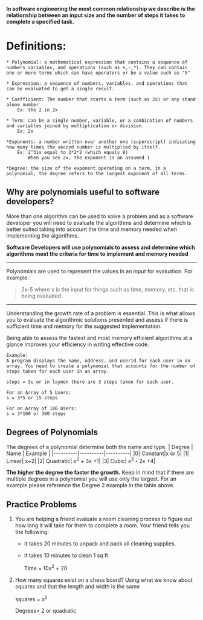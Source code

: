 **In software engineering the most common relationship we describe is the relationship between an input size and the number of steps it takes to complete a specified task.**

# Definitions:
    * Polynomial: a mathematical expression that contains a sequence of numbers variables, and operations (such as +,-,*). They can contain one or more terms which can have operators or be a value such as "5"

    * Expression: a sequence of numbers, variables, and operations that can be evaluated to get a single result. 

    * Coefficient: The number that starts a term (such as 2x) or any stand alone number 
        Ex: the 2 in 2x

    * Term: Can be a single number, variable, or a combination of numbers and variables joined by multiplication or division. 
        Ex: 2x
    
    *Exponents: a number written over another one (superscript) indicating how many times the second number is multiplied by itself.
        Ex: 2^3is equal to 2*2*2 (which equals 8)
            When you see 2x, the exponent is an assumed 1
    
    *Degree: the size of the exponent operating on a term, in a polynomial, the degree refers to the largest exponent of all terms. 

 

## Why are polynomials useful to software developers?

More than one algorithm can be used to solve a problem and as a software developer you will need to evaluate the algorithms and determine which is better suited taking into account the time and memory needed when implementing the algorithms. 

**Software Developers will use polynomials to assess and determine which algorithms meet the criteria for time to implement and memory needed**

---

Polynomials are used to represent the values in an input for evaluation. For example:
> 2x-5 
> where x is the input for things such as time, memory, etc. that is being evaluated.

---

Understanding the growth rate of a problem is essential. This is what allows you to evaluate the algorithmic solutions presented and assess if there is sufficient time and memory for the suggested implementation. 

Being able to assess the fastest and most memory efficient algorithms at a glance improves your efficiency in writing effective code.

    Example:
    A program displays the name, address, and userId for each user in an array. You need to create a polynomial that accounts for the number of steps taken for each user in an array.

    steps = 3u or in laymen there are 3 steps taken for each user.

    For an Array of 5 Users:
    s = 3*5 or 15 steps

    For an Array of 100 Users:
    s = 3*100 or 300 steps

## Degrees of Polynomials
The degrees of a polynomial determine both the name and type.
| Degree | Name | Example |
|----------|----------|----------|
|0| Constant|x or 5|
|1| Linear| x+2|
|2| Quadratic| x<sup>2</sup> + 3x +1|
|3| Cubic| x<sup>3</sup> - 2x +4|

**The higher the degree the faster the growth.** 
Keep in mind that if there are multiple degrees in a polynomial you will use only the largest. For an example please reference the Degree 2 example in the table above.

## Practice Problems

1. You are helping a friend evaluate a room cleaning process to figure out how long it will take for them to complete a room. Your friend tells you the following:
    - It takes 20 minutes to unpack and pack all cleaning supplies.
    - It takes 10 minutes to clean 1 sq ft

        Time = 10x<sup>2</sup> + 20

2. How many squares exist on a chess board?
    Using what we know about squares and that the length and width is the same

    squares = x<sup>2</sup>

    Degrees= 2 or quadratic  


